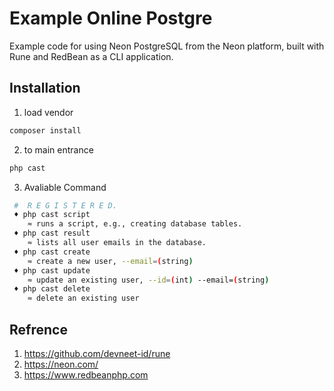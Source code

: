 # Example Online Postgre

Example code for using Neon PostgreSQL from the Neon platform, built with Rune and RedBean as a CLI application.

## Installation
1. load vendor
```bash
composer install
```

2. to main entrance
```bash
php cast
```

3. Avaliable Command
```bash
 #  R E G I S T E R E D.
 ♦ php cast script
    ≈ runs a script, e.g., creating database tables.
 ♦ php cast result
    ≈ lists all user emails in the database.
 ♦ php cast create
    ≈ create a new user, --email=(string)
 ♦ php cast update
    ≈ update an existing user, --id=(int) --email=(string)
 ♦ php cast delete
    ≈ delete an existing user
```

## Refrence
1. https://github.com/devneet-id/rune
2. https://neon.com/
3. https://www.redbeanphp.com
